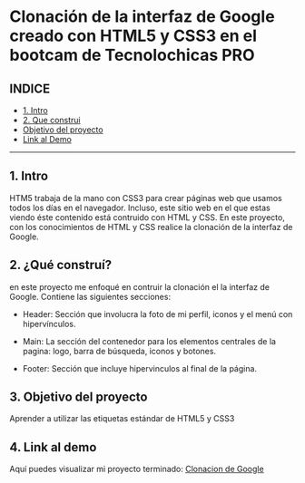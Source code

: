 # Clonación de la interfaz de Google creado con HTML5 y CSS3 en el bootcam de Tecnolochicas PRO


## **INDICE**

* [1. Intro](https://github.com/justtqueen/clonaciongoogle/blob/main/README.md#1-intro)
* [2. Que construi](https://github.com/justtqueen/clonaciongoogle/blob/main/README.md#2-qu%C3%A9-constru%C3%AD)
* [Objetivo del proyecto](https://github.com/justtqueen/clonaciongoogle/blob/main/README.md#3-objetivo-del-proyecto)
* [Link al Demo](https://github.com/justtqueen/clonaciongoogle/blob/main/README.md#4-link-al-demo)

****

## 1. Intro
HTM5 trabaja de la mano con CSS3 para crear páginas web que usamos todos los días en el navegador. Incluso, este sitio web en el que estas viendo éste contenido está contruido con HTML y CSS. En este proyecto, con los conocimientos de HTML y CSS realice la clonación de la interfaz de Google.

## 2. ¿Qué construí?
en este proyecto me enfoqué en contruir la clonación el la interfaz de Google. 
Contiene las siguientes secciones:

* Header: Sección que involucra la foto de mi perfil, iconos y el menú con hipervínculos.

* Main: La sección del contenedor para los elementos centrales de la pagina: logo, barra de búsqueda, iconos y botones.

* Footer: Sección que incluye hipervinculos al final de la página.

## 3. Objetivo del proyecto
Aprender a utilizar las etiquetas estándar de HTML5 y CSS3

## 4. Link al demo
Aquí puedes visualizar mi proyecto terminado: [Clonacion de Google](https://imaginative-ganache-f44b7a.netlify.app/)
